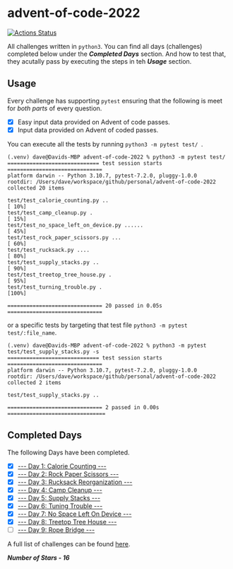 # advent-of-code-2022
[![Actions Status](https://github.com/DaveVED/advent-of-code-2022/workflows/Tests/badge.svg)](https://github.com/DaveVED/<advent-of-code-2022/actions)

All challenges written in `python3`. You can find all days (challenges) completed below under the ***Completed Days*** section. And how to test that, they acutally pass by executing the steps in teh ***Usage*** section.

## Usage
Every challenge has supporting `pytest` ensuring that the following is meet for *both parts* of every question.

- [x] Easy input data provided on Advent of code passes.
- [x] Input data provided on Advent of coded passes.

You can execute all the tests by running `python3 -m pytest test/ `.

```
(.venv) dave@Davids-MBP advent-of-code-2022 % python3 -m pytest test/          
============================= test session starts ==============================
platform darwin -- Python 3.10.7, pytest-7.2.0, pluggy-1.0.0
rootdir: /Users/dave/workspace/github/personal/advent-of-code-2022
collected 20 items                                                             

test/test_calorie_counting.py ..                                         [ 10%]
test/test_camp_cleanup.py .                                              [ 15%]
test/test_no_space_left_on_device.py ......                              [ 45%]
test/test_rock_paper_scissors.py ...                                     [ 60%]
test/test_rucksack.py ....                                               [ 80%]
test/test_supply_stacks.py ..                                            [ 90%]
test/test_treetop_tree_house.py .                                        [ 95%]
test/test_turning_trouble.py .                                           [100%]

============================== 20 passed in 0.05s ==============================
```

or a specific tests by targeting that test file `python3 -m pytest test/:file_name`.

```
(.venv) dave@Davids-MBP advent-of-code-2022 % python3 -m pytest test/test_supply_stacks.py -s
============================= test session starts ==============================
platform darwin -- Python 3.10.7, pytest-7.2.0, pluggy-1.0.0
rootdir: /Users/dave/workspace/github/personal/advent-of-code-2022
collected 2 items                                                              

test/test_supply_stacks.py ..

============================== 2 passed in 0.00s ===============================
```

## Completed Days
The following Days have been completed.

- [x] [--- Day 1: Calorie Counting ---](https://adventofcode.com/2022/day/1)
- [x] [--- Day 2: Rock Paper Scissors ---](https://adventofcode.com/2022/day/2)
- [x] [--- Day 3: Rucksack Reorganization ---](https://adventofcode.com/2022/day/3)
- [x] [--- Day 4: Camp Cleanup ---](https://adventofcode.com/2022/day/4)
- [x] [--- Day 5: Supply Stacks ---](https://adventofcode.com/2022/day/5)
- [x] [--- Day 6: Tuning Trouble ---](https://adventofcode.com/2022/day/6)
- [x] [--- Day 7: No Space Left On Device ---](https://adventofcode.com/2022/day/7)
- [x] [--- Day 8: Treetop Tree House ---](https://adventofcode.com/2022/day/8)
- [ ] [--- Day 9: Rope Bridge ---](https://adventofcode.com/2022/day/9)

A full list of challenges can be found [here](https://adventofcode.com/).

***Number of Stars - 16***
